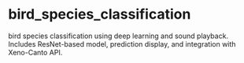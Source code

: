 # bird_species_classification
 bird species classification using deep learning and sound playback. Includes ResNet-based model, prediction display, and integration with Xeno-Canto API.

